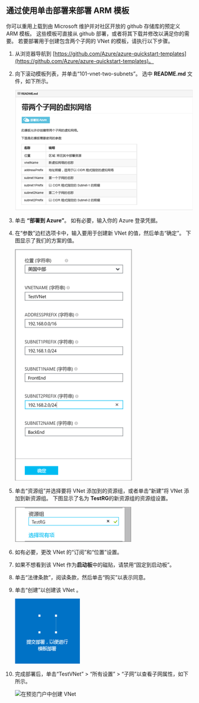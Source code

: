 ## <a name="deploy-the-arm-template-by-using-click-to-deploy"></a>通过使用单击部署来部署 ARM 模板
你可以重用上载到由 Microsoft 维护并对社区开放的 github 存储库的预定义 ARM 模板。 这些模板可直接从 github 部署，或者将其下载并修改以满足你的需要。 若要部署用于创建包含两个子网的 VNet 的模板，请执行以下步骤。

1. 从浏览器导航到 [https://github.com/Azure/azure-quickstart-templates](https://github.com/Azure/azure-quickstart-templates)。
2. 向下滚动模板列表，并单击“101-vnet-two-subnets”。 选中 **README.md** 文件，如下所示。
   
    ![github 中的 READEME.md 文件](./media/virtual-networks-create-vnet-arm-template-click-include/figure1.png)
3. 单击 **“部署到 Azure”**。 如有必要，输入你的 Azure 登录凭据。 
4. 在“参数”边栏选项卡中，输入要用于创建新 VNet 的值，然后单击“确定”。 下图显示了我们的方案的值。
   
    ![ARM 模板参数](./media/virtual-networks-create-vnet-arm-template-click-include/figure2.png)
5. 单击“资源组”并选择要将 VNet 添加到的资源组，或者单击“新建”将 VNet 添加到新资源组。 下图显示了名为 **TestRG**的新资源组的资源组设置。
   
    ![资源组](./media/virtual-networks-create-vnet-arm-template-click-include/figure3.png)
6. 如有必要，更改 VNet 的“订阅”和“位置”设置。
7. 如果不想看到该 VNet 作为**启动板**中的磁贴，请禁用“固定到启动板”。
8. 单击“法律条款”，阅读条款，然后单击“购买”以表示同意。 
9. 单击“创建”以创建该 VNet  。
   
    ![在预览门户中提交部署磁贴](./media/virtual-networks-create-vnet-arm-template-click-include/figure4.png)
10. 完成部署后，单击“TestVNet” > “所有设置” > “子网”以查看子网属性，如下所示。
    
     ![在预览门户中创建 VNet](./media/virtual-networks-create-vnet-arm-template-click-include/figure5.gif)



<!--HONumber=Nov16_HO2-->


